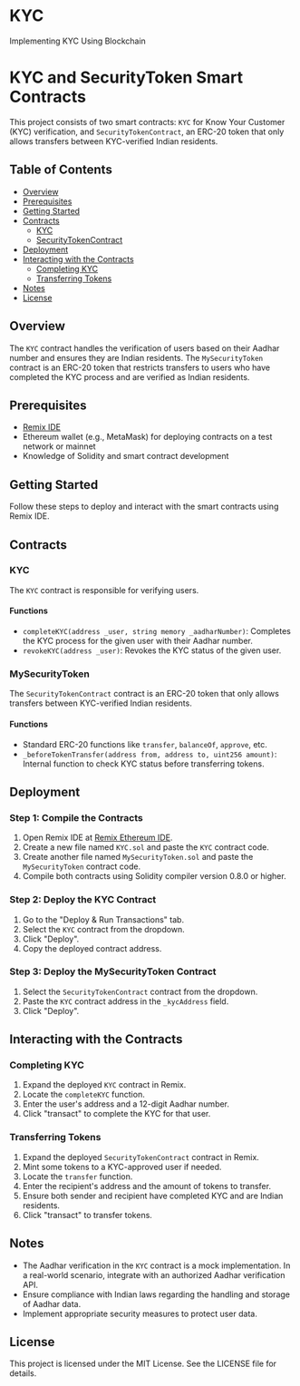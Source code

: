 # KYC
Implementing KYC Using Blockchain 

# KYC and SecurityToken Smart Contracts

This project consists of two smart contracts: `KYC` for Know Your Customer (KYC) verification, and `SecurityTokenContract`, an ERC-20 token that only allows transfers between KYC-verified Indian residents.

## Table of Contents
- [Overview](#overview)
- [Prerequisites](#prerequisites)
- [Getting Started](#getting-started)
- [Contracts](#contracts)
  - [KYC](#kyc)
  - [SecurityTokenContract](#mysecuritytoken)
- [Deployment](#deployment)
- [Interacting with the Contracts](#interacting-with-the-contracts)
  - [Completing KYC](#completing-kyc)
  - [Transferring Tokens](#transferring-tokens)
- [Notes](#notes)
- [License](#license)

## Overview
The `KYC` contract handles the verification of users based on their Aadhar number and ensures they are Indian residents. The `MySecurityToken` contract is an ERC-20 token that restricts transfers to users who have completed the KYC process and are verified as Indian residents.

## Prerequisites
- [Remix IDE](https://remix.ethereum.org/)
- Ethereum wallet (e.g., MetaMask) for deploying contracts on a test network or mainnet
- Knowledge of Solidity and smart contract development

## Getting Started
Follow these steps to deploy and interact with the smart contracts using Remix IDE.

## Contracts
### KYC
The `KYC` contract is responsible for verifying users.

#### Functions
- `completeKYC(address _user, string memory _aadharNumber)`: Completes the KYC process for the given user with their Aadhar number.
- `revokeKYC(address _user)`: Revokes the KYC status of the given user.

### MySecurityToken
The `SecurityTokenContract` contract is an ERC-20 token that only allows transfers between KYC-verified Indian residents.

#### Functions
- Standard ERC-20 functions like `transfer`, `balanceOf`, `approve`, etc.
- `_beforeTokenTransfer(address from, address to, uint256 amount)`: Internal function to check KYC status before transferring tokens.

## Deployment
### Step 1: Compile the Contracts
1. Open Remix IDE at [Remix Ethereum IDE](https://remix.ethereum.org/).
2. Create a new file named `KYC.sol` and paste the `KYC` contract code.
3. Create another file named `MySecurityToken.sol` and paste the `MySecurityToken` contract code.
4. Compile both contracts using Solidity compiler version 0.8.0 or higher.

### Step 2: Deploy the KYC Contract
1. Go to the "Deploy & Run Transactions" tab.
2. Select the `KYC` contract from the dropdown.
3. Click "Deploy".
4. Copy the deployed contract address.

### Step 3: Deploy the MySecurityToken Contract
1. Select the `SecurityTokenContract` contract from the dropdown.
2. Paste the `KYC` contract address in the `_kycAddress` field.
3. Click "Deploy".

## Interacting with the Contracts
### Completing KYC
1. Expand the deployed `KYC` contract in Remix.
2. Locate the `completeKYC` function.
3. Enter the user's address and a 12-digit Aadhar number.
4. Click "transact" to complete the KYC for that user.

### Transferring Tokens
1. Expand the deployed `SecurityTokenContract` contract in Remix.
2. Mint some tokens to a KYC-approved user if needed.
3. Locate the `transfer` function.
4. Enter the recipient's address and the amount of tokens to transfer.
5. Ensure both sender and recipient have completed KYC and are Indian residents.
6. Click "transact" to transfer tokens.

## Notes
- The Aadhar verification in the `KYC` contract is a mock implementation. In a real-world scenario, integrate with an authorized Aadhar verification API.
- Ensure compliance with Indian laws regarding the handling and storage of Aadhar data.
- Implement appropriate security measures to protect user data.

## License
This project is licensed under the MIT License. See the LICENSE file for details.
